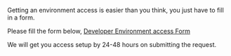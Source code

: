 Getting an environment access is easier than you think, you just have to fill in a form. 

Please fill the form below,
[Developer Environment access Form](https://docs.google.com/forms/d/e/1FAIpQLSfqS_Gp5qE8yur9iogGYcLrGUYik0USf84TdNWqICtUkqpL7w/viewform?usp=sharing)

We will get you access setup by 24-48 hours on submitting the request.